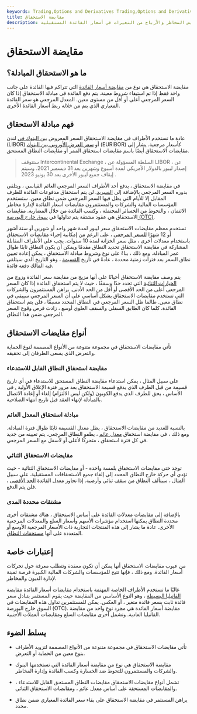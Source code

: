 ```yaml
---
keywords: Trading,Options and Derivatives Trading,Options and Derivatives
title: مقايضة الاستحقاق
description: مقايضة الاستحقاق هي مقايضة أسعار الفائدة التي تسمح للبنوك والشركات والمستثمرين بتعويض المخاطر والأرباح من التغيرات في أسعار الفائدة المستقبلية.
---
```


# مقايضة الاستحقاق
## ما هو الاستحقاق المبادلة؟

مقايضة الاستحقاق هي نوع من [مقايضة أسعار الفائدة](/interestrateswap) التي تتراكم فيها الفائدة على جانب واحد فقط إذا تم استيفاء شروط معينة. يتم دفع الفائدة في مبادلة الاستحقاق إذا كان السعر المرجعي أعلى أو أقل من مستوى معين. المعدل المرجعي هو سعر الفائدة المعياري الذي يتم من خلاله ربط أسعار الفائدة الأخرى.

## فهم مبادلة الاستحقاق

عادة ما تستخدم الأطراف في مقايضة الاستحقاق السعر المعروض [بين البنوك في](/libor) لندن (LIBOR) أو [سعر العرض الأوروبي بين البنوك](/euribor) (EURIBOR) كأسعار مرجعية. يشار إلى مقايضات الاستحقاق أيضًا باسم مقايضات استحقاق الممر أو مقايضات النطاق المستحق.

> ستتوقف Intercontinental Exchange ، السلطة المسؤولة عن LIBOR ، عن إصدار ليبور بالدولار الأمريكي لمدة أسبوع وشهرين بعد 31 ديسمبر 2021. وسيتم إيقاف جميع ليبور الأخرى بعد 30 يونيو 2023 .

>

في مقايضة الاستحقاق ، يدفع أحد الأطراف السعر المرجعي العائم القياسي ، ويتلقى بدوره السعر المرجعي بالإضافة إلى [السبريد](/spread). لن يتم استحقاق مدفوعات الفائدة للطرف المقابل إلا للأيام التي يظل فيها السعر المرجعي ضمن نطاق معين. ستستخدم المؤسسات المالية والشركات والمستثمرون مقايضات أسعار الفائدة لإدارة مخاطر الائتمان ، والتحوط من الخسائر المحتملة ، وكسب الفائدة من خلال المضاربة. مقايضات الاستحقاق هي عقود مشتقة يتم تداولها في [سوق خارج البورصة (OTC)](/over-the-countermarket).

تستخدم معظم مقايضات الاستحقاق سعر ليبور لمدة شهر واحد أو شهرين أو ستة أشهر أو 12 شهرًا [للسعر المرجعي](/referencerate) ، على الرغم من إمكانية إجراء مقايضات الاستحقاق باستخدام معدلات أخرى ، مثل سعر الخزانة لمدة 10 سنوات. يجب على الأطراف المقابلة المشاركة في مقايضة الاستحقاق تحديد النطاق مقدمًا ويمكن أن يكون النطاق ثابتًا طوال عمر المبادلة. ومع ذلك ، بناءً على نوع وشروط مبادلة الاستحقاق ، يمكن إعادة تعيين نطاق السعر بعد فترات زمنية محددة ، عادةً في تاريخ [القسيمة](/coupon) ، وهو التاريخ الذي سيتلقى فيه المالك دفعة فائدة.

يتم وصف مقايضة الاستحقاق أحيانًا على أنها مزيج من مقايضة سعر الفائدة وزوج من [الخيارات الثنائية](/binary-option) التي تحدد حدًا وسقفًا ، حيث لا يتم استحقاق الفائدة إذا كان السعر المرجعي أعلى من الحد الأقصى أو أقل من الحد الأدنى. يراهن المستثمرون والشركات التي تستخدم مقايضات الاستحقاق بشكل أساسي على أن السعر المرجعي سيبقى في نطاق معين. طالما ظل السعر المرجعي في النطاق المحدد مسبقًا ، فلن يتم استحقاق الفائدة. كلما كان الطابق السفلي والسقف العلوي أوسع ، زادت فرص وقوع السعر المرجعي ضمن هذا النطاق.

## أنواع مقايضات الاستحقاق

تأتي مقايضات الاستحقاق في مجموعة متنوعة من الأنواع المصممة لنوع الحماية والتعرض الذي يسعى الطرفان إلى تحقيقه.

### مقايضة استحقاق النطاق القابل للاستدعاء

على سبيل المثال ، يمكن استدعاء مقايضة النطاق المستحق للاستدعاء في أي تاريخ قسيمة من قبل الطرف الذي يدفع قسيمة الاستحقاق بعد مرور فترة الإغلاق الأولية [.](/callable-swap) في الأساس ، يحق للطرف الذي يدفع الكوبون (ولكن ليس الالتزام) إلغاء أو إعادة الاتصال بالمبادلة لإنهاء العقد قبل تاريخ انتهاء الصلاحية.

### مبادلة استحقاق المعدل العائم

بالنسبة للعديد من مقايضات الاستحقاق ، يظل معدل القسيمة ثابتًا طوال فترة المبادلة. ومع ذلك ، في مقايضة استحقاق [معدل عائم](/floatinginterestrate) ، يطفو النطاق المرجعي. يتم تعيينه من جديد في كل فترة استحقاق ، متحركًا لأعلى أو لأسفل مع السعر المرجعي.

### مقايضات الاستحقاق الثنائي

توجد حتى مقايضات الاستحقاق بلمسة واحدة - أو مقايضات الاستحقاق الثنائية - حيث تؤدي أي حركة خارج النطاق المحدد إلى إلغاء جميع الاستحقاقات المستقبلية. على سبيل المثال ، سيتألف النطاق من سقف ثنائي وأرضية. إذا تجاوز معدل الفائدة [الحد الأقصى](/cap) ، فلن يتم الدفع.

### مشتقات محددة المدى

بالإضافة إلى مقايضات معدلات الفائدة على أساس الاستحقاق ، هناك مشتقات أخرى محددة النطاق يمكنها استخدام مؤشرات الأسهم وأسعار السلع والمعدلات المرجعية الأخرى. عادة ما يشار إلى هذه المنتجات التجارية ذات الأسعار المرجعية الأوسع أو المتعددة على أنها [مستحقات النطاق](/rangeaccrual).

## إعتبارات خاصة

من عيوب مقايضات الاستحقاق أنها يمكن أن تكون معقدة وتتطلب معرفة حول تحركات أسعار الفائدة. ومع ذلك ، فإنها تتيح للمؤسسات والشركات المالية الكبيرة فرصة ثمينة لإدارة الديون والمخاطر.

غالبًا ما تستخدم الأطراف الخاصة المهتمة باستخدام مقايضات أسعار الفائدة مقايضة [الفانيليا البسيطة](/plain-vanilla-swap) ، وهو النوع الأساسي من المقايضة حيث يقوم المستثمر بتبادل سعر فائدة ثابت بسعر فائدة متغير ، أو العكس. يمكن للمستثمرين تداول هذه المقايضات في السوق خارج البورصة (OTC). مقايضة أسعار الفائدة هي مجرد نوع واحد من مقايضة الفانيليا العادية. وتشمل أخرى مقايضات السلع ومقايضات العملات الأجنبية.

## يسلط الضوء

- تأتي مقايضات الاستحقاق في مجموعة متنوعة من الأنواع المصممة لتزويد الأطراف بنوع معين من الحماية أو التعرض.

- مقايضة الاستحقاق هي نوع من مقايضة أسعار الفائدة التي تستخدمها البنوك والشركات والمستثمرون للتحوط ضد الخسارة وكسب الفائدة وإدارة المخاطر.

- تشمل أنواع مقايضات الاستحقاق مقايضات النطاق المستحق القابل للاستدعاء ، والمقايضات المستحقة على أساس معدل عائم ، ومقايضات الاستحقاق الثنائي.

- يراهن المستثمر في مقايضة الاستحقاق على بقاء سعر الفائدة المعياري ضمن نطاق محدد.

